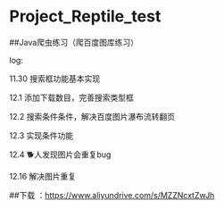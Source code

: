 # Project_Reptile_test
##Java爬虫练习（爬百度图库练习）

log:

11.30 搜索框功能基本实现

12.1  添加下载数目，完善搜索类型框

12.2 搜索条件条件，解决百度图片瀑布流转翻页

12.3 实现条件功能

12.4 🐕人发现图片会重复bug

12.16 解决图片重复


##下载 ：https://www.aliyundrive.com/s/MZZNcxtZwJh
